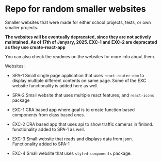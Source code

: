 # Repo for random smaller websites

Smaller websites that were made for either school projects, tests, or own smaller projects.

**The websites will be eventually depracated, since they are not actively maintained. As of 17th of Janyary, 2025. EXC-1 and EXC-2 are depracated as they use create-react-app**

You can also check the readmes on the websites for more info about them.


Websites:

- SPA-1
Small single page application that uses `react-router-dom` to display multiple different contents on same page. Some of the EXC website functionality is added here as well.

- SPA-2
Small website that uses multiple react features, and `react-icons` package

- EXC-1
CRA based app where goal is to create function based components from class based ones.

- EXC-2
CRA based app that uses api to show traffic cameras in finland. functionality added to SPA-1 as well.

- EXC-3
Small website that reads and displays data from json. Functionality added to SPA-1

- EXC-4
Small website that uses `styled-components` package.